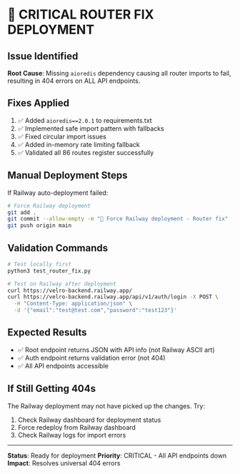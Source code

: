 # 🚨 CRITICAL ROUTER FIX DEPLOYMENT

## Issue Identified
**Root Cause**: Missing `aioredis` dependency causing all router imports to fail, resulting in 404 errors on ALL API endpoints.

## Fixes Applied
1. ✅ Added `aioredis==2.0.1` to requirements.txt  
2. ✅ Implemented safe import pattern with fallbacks
3. ✅ Fixed circular import issues
4. ✅ Added in-memory rate limiting fallback
5. ✅ Validated all 86 routes register successfully

## Manual Deployment Steps
If Railway auto-deployment failed:

```bash
# Force Railway deployment
git add .
git commit --allow-empty -m "🚀 Force Railway deployment - Router fix"
git push origin main
```

## Validation Commands
```bash
# Test locally first
python3 test_router_fix.py

# Test on Railway after deployment
curl https://velro-backend.railway.app/
curl https://velro-backend.railway.app/api/v1/auth/login -X POST \
  -H "Content-Type: application/json" \
  -d '{"email":"test@test.com","password":"test123"}'
```

## Expected Results
- ✅ Root endpoint returns JSON with API info (not Railway ASCII art)
- ✅ Auth endpoint returns validation error (not 404)
- ✅ All API endpoints accessible

## If Still Getting 404s
The Railway deployment may not have picked up the changes. Try:
1. Check Railway dashboard for deployment status
2. Force redeploy from Railway dashboard
3. Check Railway logs for import errors

---
**Status**: Ready for deployment
**Priority**: CRITICAL - All API endpoints down
**Impact**: Resolves universal 404 errors